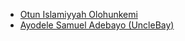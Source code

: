 - [Otun Islamiyyah Olohunkemi](https://github.com/IslamiyyahOtu)
- [Ayodele Samuel Adebayo (UncleBay)](https://github.com/unclebay143)
